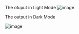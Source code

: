  The otuput in Light Mode 
 ![image](https://github.com/uday-31761/Clock-with-Dark-and-light-mode/assets/140430674/c398d2de-23c8-4b3d-9683-28e7c1f4e5e7)

 The output in Dark Mode 
 
 ![image](https://github.com/uday-31761/Clock-with-Dark-and-light-mode/assets/140430674/2c186902-5b07-4654-baa3-caad8e01178c)
